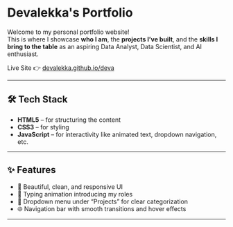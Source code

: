 # Devalekka's Portfolio

Welcome to my personal portfolio website!  
This is where I showcase **who I am**, the **projects I’ve built**, and the **skills I bring to the table** as an aspiring Data Analyst, Data Scientist, and AI enthusiast.

Live Site 👉 [devalekka.github.io/deva](https://devalekka.github.io/deva)

---

## 🛠️ Tech Stack

- **HTML5** – for structuring the content  
- **CSS3** – for styling   
- **JavaScript** – for interactivity like animated text, dropdown navigation, etc.

---

## ✨ Features

- 🎨 Beautiful, clean, and responsive UI  
- 🔮 Typing animation introducing my roles  
- 📁 Dropdown menu under “Projects” for clear categorization  
- 🌐 Navigation bar with smooth transitions and hover effects  


---


